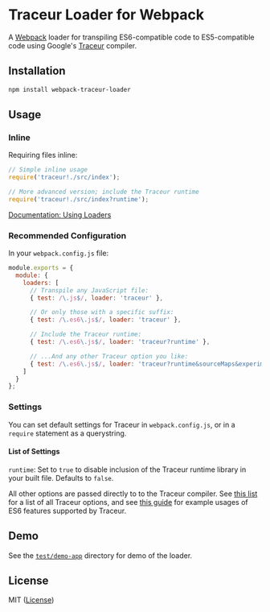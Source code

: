Traceur Loader for Webpack
==========================

A [Webpack][] loader for transpiling ES6-compatible code to ES5-compatible code using Google's [Traceur][] compiler.


## Installation

```sh
npm install webpack-traceur-loader
```


## Usage

### Inline

Requiring files inline:

```javascript
// Simple inline usage
require('traceur!./src/index');

// More advanced version; include the Traceur runtime
require('traceur!./src/index?runtime');
```

[Documentation: Using Loaders][]

### Recommended Configuration

In your `webpack.config.js` file:

```js
module.exports = {
  module: {
    loaders: [
      // Transpile any JavaScript file:
      { test: /\.js$/, loader: 'traceur' },

      // Or only those with a specific suffix:
      { test: /\.es6\.js$/, loader: 'traceur' },

      // Include the Traceur runtime:
      { test: /\.es6\.js$/, loader: 'traceur?runtime' },

      // ...And any other Traceur option you like:
      { test: /\.es6\.js$/, loader: 'traceur?runtime&sourceMaps&experimental' }
    ]
  }
};
```


### Settings

You can set default settings for Traceur in `webpack.config.js`, or in a `require` statement as a querystring.

#### List of Settings

`runtime`: Set to `true` to disable inclusion of the Traceur runtime library in your built file. Defaults to `false`.

All other options are passed directly to to the Traceur compiler. See [this list][Traceur options] for a list of all Traceur options, and see [this guide][ES6 options] for example usages of ES6 features supported by Traceur.


## Demo

See the [`test/demo-app`](test/demo-app) directory for demo of the loader.


## License

MIT ([License](LICENSE.md))



<!-- Links -->
[Documentation: Using Loaders]: http://webpack.github.io/docs/using-loaders.html "Documentation: Using Loaders"
[Traceur]: https://github.com/google/traceur-compiler "Traceur"
[Webpack]: https://webpack.github.io/docs/ "Webpack"
[Traceur options]: https://github.com/google/traceur-compiler/blob/aebf32380cfc70f31e940fc3c9ec26279e10b996/src/options.js#L235
[ES6 options]: https://github.com/google/traceur-compiler/wiki/LanguageFeatures
